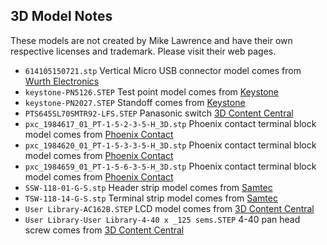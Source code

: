 ## 3D Model Notes
These models are not created by Mike Lawrence and have their own respective licenses and trademark. Please visit their web pages.
* `614105150721.stp` Vertical Micro USB connector model comes from [Wurth Electronics](http://katalog.we-online.de/en/em/COM_MICRO_TYPE_B_VERTICAL)
* `keystone-PN5126.STEP` Test point model comes from [Keystone](http://www.keyelco.com/product.cfm/product_id/1349)
* `keystone-PN2027.STEP` Standoff comes from [Keystone](http://www.keyelco.com/product.cfm/4-40-Thread/2027/p/495/id/500/c_id/1050/product_id/4290)
* `PTS645SL70SMTR92-LFS.STEP` Panasonic switch [3D Content Central](http://www.3dcontentcentral.com/download-model.aspx?catalogid=171&id=496247)
* `pxc_1984617_01_PT-1-5-2-3-5-H_3D.stp` Phoenix contact terminal block model comes from [Phoenix Contact](https://www.phoenixcontact.com/online/portal/us?uri=pxc-oc-itemdetail:pid=1984617&library=usen&tab=1)
* `pxc_1984620_01_PT-1-5-3-3-5-H_3D.stp` Phoenix contact terminal block model comes from [Phoenix Contact](https://www.phoenixcontact.com/online/portal/us/?uri=pxc-oc-itemdetail:pid=1984620&library=usen&pcck=P-11-01-05&tab=1&selectedCategory=ALL)
* `pxc_1984659_01_PT-1-5-6-3-5-H_3D.stp` Phoenix contact terminal block model comes from [Phoenix Contact](https://www.phoenixcontact.com/online/portal/us/?uri=pxc-oc-itemdetail:pid=1984659&library=usen&pcck=P-11-01-05&tab=1&selectedCategory=ALL)
* `SSW-118-01-G-S.stp` Header strip model comes from [Samtec](https://www.samtec.com/products/ssw-118-01-g-s)
* `TSW-118-14-G-S.stp` Terminal strip model comes from [Samtec](https://www.samtec.com/products/tsw-118-14-g-s)
* `User Library-AC162B.STEP` LCD model comes from [3D Content Central](http://www.3dcontentcentral.com/Download-Model.aspx?catalogid=171&id=224037)
* `User Library-User Library-4-40 x _125 sems.STEP` 4-40 pan head screw comes from [3D Content Central](http://www.3dcontentcentral.com/download-model.aspx?catalogid=171&id=183690)
